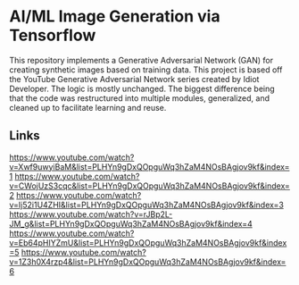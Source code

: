# AI/ML Image Generation via Tensorflow

This repository implements a Generative Adversarial Network (GAN) for creating
synthetic images based on training data.  This project is based off the YouTube
Generative Adversarial Network series created by Idiot Developer.  The logic is
mostly unchanged.  The biggest difference being that the code was restructured
into multiple modules, generalized, and cleaned up to facilitate learning and
reuse.

## Links
https://www.youtube.com/watch?v=Xwf9uwyiBaM&list=PLHYn9gDxQOpguWq3hZaM4NOsBAgjov9kf&index=1
https://www.youtube.com/watch?v=CWojUzS3cqc&list=PLHYn9gDxQOpguWq3hZaM4NOsBAgjov9kf&index=2
https://www.youtube.com/watch?v=Ij52i1U4ZHI&list=PLHYn9gDxQOpguWq3hZaM4NOsBAgjov9kf&index=3
https://www.youtube.com/watch?v=rJBp2L-JM_g&list=PLHYn9gDxQOpguWq3hZaM4NOsBAgjov9kf&index=4
https://www.youtube.com/watch?v=Eb64pHIYZmU&list=PLHYn9gDxQOpguWq3hZaM4NOsBAgjov9kf&index=5
https://www.youtube.com/watch?v=1Z3h0X4rzp4&list=PLHYn9gDxQOpguWq3hZaM4NOsBAgjov9kf&index=6
